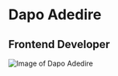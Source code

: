 # Dapo Adedire
## Frontend Developer 


![Image of Dapo Adedire](https://ca.slack-edge.com/TFZD2J95X-U065B1VHUSG-84a51b476e49-512)
